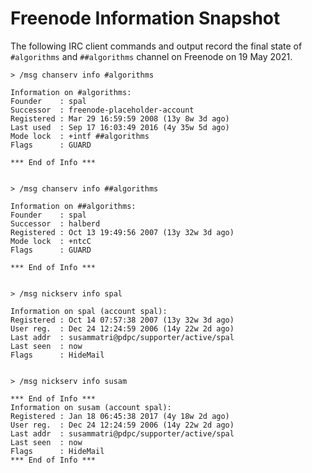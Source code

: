 Freenode Information Snapshot
=============================

The following IRC client commands and output record the final state of
`#algorithms` and `##algorithms` channel on Freenode on 19 May 2021.

```
> /msg chanserv info #algorithms

Information on #algorithms:
Founder    : spal
Successor  : freenode-placeholder-account
Registered : Mar 29 16:59:59 2008 (13y 8w 3d ago)
Last used  : Sep 17 16:03:49 2016 (4y 35w 5d ago)
Mode lock  : +intf ##algorithms
Flags      : GUARD

*** End of Info ***


> /msg chanserv info ##algorithms

Information on ##algorithms:
Founder    : spal
Successor  : halberd
Registered : Oct 13 19:49:56 2007 (13y 32w 3d ago)
Mode lock  : +ntcC
Flags      : GUARD

*** End of Info ***


> /msg nickserv info spal

Information on spal (account spal):
Registered : Oct 14 07:57:38 2007 (13y 32w 3d ago)
User reg.  : Dec 24 12:24:59 2006 (14y 22w 2d ago)
Last addr  : susammatri@pdpc/supporter/active/spal
Last seen  : now
Flags      : HideMail


> /msg nickserv info susam

*** End of Info ***
Information on susam (account spal):
Registered : Jan 18 06:45:38 2017 (4y 18w 2d ago)
User reg.  : Dec 24 12:24:59 2006 (14y 22w 2d ago)
Last addr  : susammatri@pdpc/supporter/active/spal
Last seen  : now
Flags      : HideMail
*** End of Info ***
```
